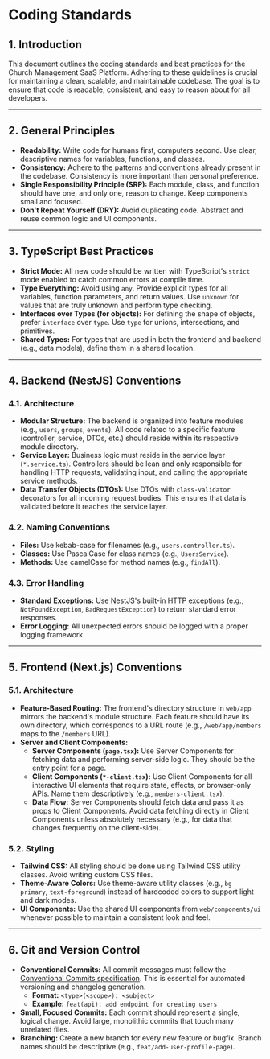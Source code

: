 # Coding Standards

## 1. Introduction
This document outlines the coding standards and best practices for the Church Management SaaS Platform. Adhering to these guidelines is crucial for maintaining a clean, scalable, and maintainable codebase. The goal is to ensure that code is readable, consistent, and easy to reason about for all developers.

---

## 2. General Principles

*   **Readability:** Write code for humans first, computers second. Use clear, descriptive names for variables, functions, and classes.
*   **Consistency:** Adhere to the patterns and conventions already present in the codebase. Consistency is more important than personal preference.
*   **Single Responsibility Principle (SRP):** Each module, class, and function should have one, and only one, reason to change. Keep components small and focused.
*   **Don't Repeat Yourself (DRY):** Avoid duplicating code. Abstract and reuse common logic and UI components.

---

## 3. TypeScript Best Practices

*   **Strict Mode:** All new code should be written with TypeScript's `strict` mode enabled to catch common errors at compile time.
*   **Type Everything:** Avoid using `any`. Provide explicit types for all variables, function parameters, and return values. Use `unknown` for values that are truly unknown and perform type checking.
*   **Interfaces over Types (for objects):** For defining the shape of objects, prefer `interface` over `type`. Use `type` for unions, intersections, and primitives.
*   **Shared Types:** For types that are used in both the frontend and backend (e.g., data models), define them in a shared location.

---

## 4. Backend (NestJS) Conventions

### 4.1. Architecture
*   **Modular Structure:** The backend is organized into feature modules (e.g., `users`, `groups`, `events`). All code related to a specific feature (controller, service, DTOs, etc.) should reside within its respective module directory.
*   **Service Layer:** Business logic must reside in the service layer (`*.service.ts`). Controllers should be lean and only responsible for handling HTTP requests, validating input, and calling the appropriate service methods.
*   **Data Transfer Objects (DTOs):** Use DTOs with `class-validator` decorators for all incoming request bodies. This ensures that data is validated before it reaches the service layer.

### 4.2. Naming Conventions
*   **Files:** Use kebab-case for filenames (e.g., `users.controller.ts`).
*   **Classes:** Use PascalCase for class names (e.g., `UsersService`).
*   **Methods:** Use camelCase for method names (e.g., `findAll`).

### 4.3. Error Handling
*   **Standard Exceptions:** Use NestJS's built-in HTTP exceptions (e.g., `NotFoundException`, `BadRequestException`) to return standard error responses.
*   **Error Logging:** All unexpected errors should be logged with a proper logging framework.

---

## 5. Frontend (Next.js) Conventions

### 5.1. Architecture
*   **Feature-Based Routing:** The frontend's directory structure in `web/app` mirrors the backend's module structure. Each feature should have its own directory, which corresponds to a URL route (e.g., `/web/app/members` maps to the `/members` URL).
*   **Server and Client Components:**
    *   **Server Components (`page.tsx`):** Use Server Components for fetching data and performing server-side logic. They should be the entry point for a page.
    *   **Client Components (`*-client.tsx`):** Use Client Components for all interactive UI elements that require state, effects, or browser-only APIs. Name them descriptively (e.g., `members-client.tsx`).
    *   **Data Flow:** Server Components should fetch data and pass it as props to Client Components. Avoid data fetching directly in Client Components unless absolutely necessary (e.g., for data that changes frequently on the client-side).

### 5.2. Styling
*   **Tailwind CSS:** All styling should be done using Tailwind CSS utility classes. Avoid writing custom CSS files.
*   **Theme-Aware Colors:** Use theme-aware utility classes (e.g., `bg-primary`, `text-foreground`) instead of hardcoded colors to support light and dark modes.
*   **UI Components:** Use the shared UI components from `web/components/ui` whenever possible to maintain a consistent look and feel.

---

## 6. Git and Version Control

*   **Conventional Commits:** All commit messages must follow the [Conventional Commits specification](https://www.conventionalcommits.org/en/v1.0.0/). This is essential for automated versioning and changelog generation.
    *   **Format:** `<type>(<scope>): <subject>`
    *   **Example:** `feat(api): add endpoint for creating users`
*   **Small, Focused Commits:** Each commit should represent a single, logical change. Avoid large, monolithic commits that touch many unrelated files.
*   **Branching:** Create a new branch for every new feature or bugfix. Branch names should be descriptive (e.g., `feat/add-user-profile-page`).
